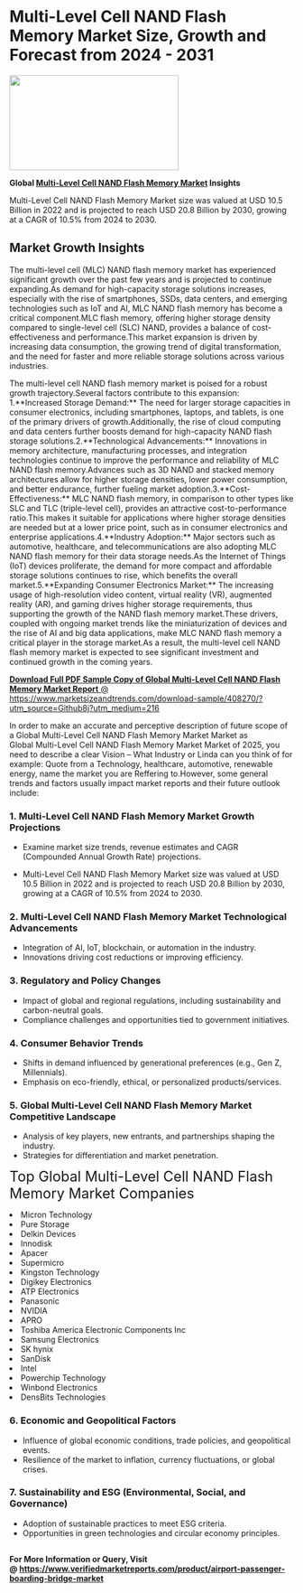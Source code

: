<H1>Multi-Level Cell NAND Flash Memory Market Size, Growth and Forecast from 2024 - 2031</H1><img class="aligncenter size-medium wp-image-584254" src="https://thirdeyenews.in/wp-content/uploads/2024/09/Global-Market-Research-300x168.jpeg" alt="" width="300" height="168" /><p><strong>Global&nbsp;<a href="https://www.marketsizeandtrends.com/download-sample/408270/?utm_source=Github8j?utm_medium=216">Multi-Level Cell NAND Flash Memory Market</a> Insights</strong></p><p>Multi-Level Cell NAND Flash Memory Market size was valued at USD 10.5 Billion in 2022 and is projected to reach USD 20.8 Billion by 2030, growing at a CAGR of 10.5% from 2024 to 2030.</p><p><h2>Market Growth Insights</h2> <p>The multi-level cell (MLC) NAND flash memory market has experienced significant growth over the past few years and is projected to continue expanding.As demand for high-capacity storage solutions increases, especially with the rise of smartphones, SSDs, data centers, and emerging technologies such as IoT and AI, MLC NAND flash memory has become a critical component.MLC flash memory, offering higher storage density compared to single-level cell (SLC) NAND, provides a balance of cost-effectiveness and performance.This market expansion is driven by increasing data consumption, the growing trend of digital transformation, and the need for faster and more reliable storage solutions across various industries.</p> <p><a href="#download-sample"></a></p> <p>The multi-level cell NAND flash memory market is poised for a robust growth trajectory.Several factors contribute to this expansion: 1.**Increased Storage Demand:** The need for larger storage capacities in consumer electronics, including smartphones, laptops, and tablets, is one of the primary drivers of growth.Additionally, the rise of cloud computing and data centers further boosts demand for high-capacity NAND flash storage solutions.2.**Technological Advancements:** Innovations in memory architecture, manufacturing processes, and integration technologies continue to improve the performance and reliability of MLC NAND flash memory.Advances such as 3D NAND and stacked memory architectures allow for higher storage densities, lower power consumption, and better endurance, further fueling market adoption.3.**Cost-Effectiveness:** MLC NAND flash memory, in comparison to other types like SLC and TLC (triple-level cell), provides an attractive cost-to-performance ratio.This makes it suitable for applications where higher storage densities are needed but at a lower price point, such as in consumer electronics and enterprise applications.4.**Industry Adoption:** Major sectors such as automotive, healthcare, and telecommunications are also adopting MLC NAND flash memory for their data storage needs.As the Internet of Things (IoT) devices proliferate, the demand for more compact and affordable storage solutions continues to rise, which benefits the overall market.5.**Expanding Consumer Electronics Market:** The increasing usage of high-resolution video content, virtual reality (VR), augmented reality (AR), and gaming drives higher storage requirements, thus supporting the growth of the NAND flash memory market.These drivers, coupled with ongoing market trends like the miniaturization of devices and the rise of AI and big data applications, make MLC NAND flash memory a critical player in the storage market.As a result, the multi-level cell NAND flash memory market is expected to see significant investment and continued growth in the coming years.<p><a href="#get-more"></p><p><span class=""><strong>Download Full PDF Sample Copy of Global Multi-Level Cell NAND Flash Memory Market Report</strong> @ <a href="https://www.marketsizeandtrends.com/download-sample/408270/?utm_source=Github8j?utm_medium=216" target="_blank">https://www.marketsizeandtrends.com/download-sample/408270/?utm_source=Github8j?utm_medium=216</a></span></p><p>In order to make an accurate and perceptive description of future scope of a Global&nbsp;Multi-Level Cell NAND Flash Memory Market Market as Global&nbsp;Multi-Level Cell NAND Flash Memory Market Market of 2025, you need to describe a clear Vision &ndash; What Industry or Linda can you think of for example: Quote from a Technology, healthcare, automotive, renewable energy, name the market you are Reffering to.However, some general trends and factors usually impact market reports and their future outlook include:</p><h3>1.&nbsp;<strong>Multi-Level Cell NAND Flash Memory Market Growth Projections</strong></h3><ul><li>Examine market size trends, revenue estimates and CAGR (Compounded Annual Growth Rate) projections.</li><li><p>Multi-Level Cell NAND Flash Memory Market size was valued at USD 10.5 Billion in 2022 and is projected to reach USD 20.8 Billion by 2030, growing at a CAGR of 10.5% from 2024 to 2030.</p></li></ul><h3>2.&nbsp;<strong>Multi-Level Cell NAND Flash Memory Market Technological Advancements</strong></h3><ul><li>Integration of AI, IoT, blockchain, or automation in the industry.</li><li>Innovations driving cost reductions or improving efficiency.</li></ul><h3>3.&nbsp;<strong>Regulatory and Policy Changes</strong></h3><ul><li>Impact of global and regional regulations, including sustainability and carbon-neutral goals.</li><li>Compliance challenges and opportunities tied to government initiatives.</li></ul><h3>4.&nbsp;<strong>Consumer Behavior Trends</strong></h3><ul><li>Shifts in demand influenced by generational preferences (e.g., Gen Z, Millennials).</li><li>Emphasis on eco-friendly, ethical, or personalized products/services.</li></ul><h3>5.&nbsp;<strong>Global Multi-Level Cell NAND Flash Memory Market Competitive Landscape</strong></h3><ul><li>Analysis of key players, new entrants, and partnerships shaping the industry.</li><li>Strategies for differentiation and market penetration.</li></ul><p data-pm-slice="1 1 []"><span style="color: inherit; font-family: inherit; font-size: 25px;">Top Global Multi-Level Cell NAND Flash Memory Market Companies</span></p><div class="" data-test-id=""><p><li>Micron Technology</li><li> Pure Storage</li><li> Delkin Devices</li><li> Innodisk</li><li> Apacer</li><li> Supermicro</li><li> Kingston Technology</li><li> Digikey Electronics</li><li> ATP Electronics</li><li> Panasonic</li><li> NVIDIA</li><li> APRO</li><li> Toshiba America Electronic Components Inc</li><li> Samsung Electronics</li><li> SK hynix</li><li> SanDisk</li><li> Intel</li><li> Powerchip Technology</li><li> Winbond Electronics</li><li> DensBits Technologies</li></p></div><h3>6.&nbsp;<strong>Economic and Geopolitical Factors</strong></h3><ul><li>Influence of global economic conditions, trade policies, and geopolitical events.</li><li>Resilience of the market to inflation, currency fluctuations, or global crises.</li></ul><h3>7.&nbsp;<strong>Sustainability and ESG (Environmental, Social, and Governance)</strong></h3><ul><li>Adoption of sustainable practices to meet ESG criteria.</li><li>Opportunities in green technologies and circular economy principles.</li></ul><h2><strong style="font-size: 14px;">For More Information or Query, Visit @&nbsp;</strong><a style="background-color: #ffffff; font-size: 14px;" href="https://www.marketsizeandtrends.com/report/multi-level-cell-nand-flash-memory-market/" target="_blank">https://www.verifiedmarketreports.com/product/airport-passenger-boarding-bridge-market</a></h2>